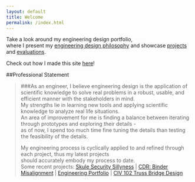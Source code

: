 ```yaml
---
layout: default
title: Welcome
permalink: /index.html
---
```


Take a look around my engineering design portfolio,  
where I present my [engineering design philosophy](principles.html)
and showcase [projects](projects/) and [evaluations](evaluations/).  

Check out how I made this site [here](projects/portfolio/)!

##Professional Statement
> ###As an engineer,
> I believe engineering design is the application of scientific knowledge to solve real problems in a robust, usable, and efficient manner with the stakeholders in mind.  
> My strengths lie in learning new tools and applying scientific knowledge to analyze real life situations.  
> An area of improvement for me is finding a balance between iterating through prototypes and exploring their details -  
> as of now, I spend too much time fine tuning the details than testing the feasibility of the details.  
>
> My engineering process is cyclically applied to and refined through each project, thus my latest projects  
> should accurately embody my process to date.  
> Some recent projects: [Skule Security Sillyness](evaluations/skulecourses/) | [CDR: Binder Misalignment](projects/binder/) | [Engineering Portfolio](projects/portfolio/) | [CIV 102 Truss Bridge Design](projects/bridgedesign/)